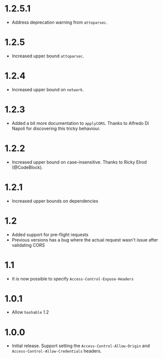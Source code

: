 # 1.2.5.1

* Address deprecation warning from `attoparsec`.

# 1.2.5

* Increased upper bound `attoparsec`.

# 1.2.4

* Increased upper bound on `network`.

# 1.2.3

* Added a bit more documentation to `applyCORS`. Thanks to Alfredo Di Napoli for
  discovering this tricky behaviour.

# 1.2.2

* Increased upper bound on case-insensitive. Thanks to Ricky Elrod (@CodeBlock).

# 1.2.1

* Increased upper bounds on dependencies

# 1.2

* Added support for pre-flight requests
* Previous versions has a bug where the actual request wasn't issue after validating CORS

# 1.1

* It is now possible to specify `Access-Control-Expose-Headers`

# 1.0.1

* Allow `hashable` 1.2

# 1.0.0

* Initial release. Support setting the `Access-Control-Allow-Origin` and `Access-Control-Allow-Credentials` headers.
